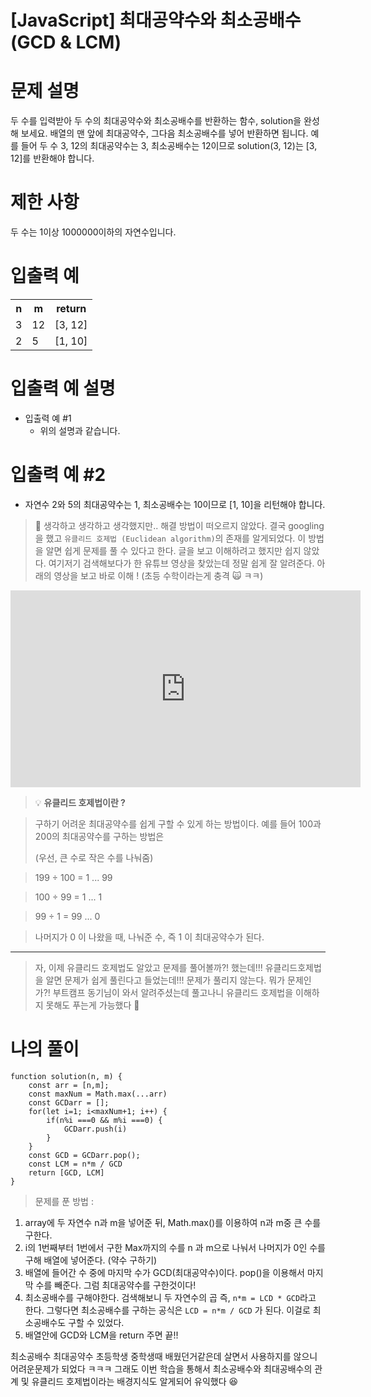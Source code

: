 # [JavaScript] 최대공약수와 최소공배수 (GCD & LCM)

# 문제 설명
두 수를 입력받아 두 수의 최대공약수와 최소공배수를 반환하는 함수, solution을 완성해 보세요. 배열의 맨 앞에 최대공약수, 그다음 최소공배수를 넣어 반환하면 됩니다. 예를 들어 두 수 3, 12의 최대공약수는 3, 최소공배수는 12이므로 solution(3, 12)는 [3, 12]를 반환해야 합니다.

# 제한 사항
두 수는 1이상 1000000이하의 자연수입니다.
# 입출력 예
<table>
<tr>
<th>n</th><th>m</th><th>return</th>
<tr>
<tr><td>3</td><td>12</td><td>[3, 12]</td></tr>
<tr><td>2</td><td>5</td><td>[1, 10]</td></tr>
</table>

# 입출력 예 설명
- 입출력 예 #1
    - 위의 설명과 같습니다.

# 입출력 예 #2
- 자연수 2와 5의 최대공약수는 1, 최소공배수는 10이므로 [1, 10]을 리턴해야 합니다.

> 💬 생각하고 생각하고 생각했지만.. 해결 방법이 떠오르지 않았다. 결국 googling을 했고 `유클리드 호제법 (Euclidean algorithm)`의 존재를 알게되었다. 이 방법을 알면 쉽게 문제를 풀 수 있다고 한다. 글을 보고 이해하려고 했지만 쉽지 않았다. 여기저기 검색해보다가 한 유튜브 영상을 찾았는데 정말 쉽게 잘 알려준다. 아래의 영상을 보고 바로 이해 ! (초등 수학이라는게 충격 🙀 ㅋㅋ)

<iframe width="560" height="315" src="https://www.youtube.com/embed/R1gxRwXRpMQ" title="YouTube video player" frameborder="0" allow="accelerometer; autoplay; clipboard-write; encrypted-media; gyroscope; picture-in-picture" allowfullscreen></iframe>

>💡 **유클리드 호제법이란 ?**

> 구하기 어려운 최대공약수를 쉽게 구할 수 있게 하는 방법이다.
> 예를 들어 100과 200의 최대공약수를 구하는 방법은
>
> (우선, 큰 수로 작은 수를 나눠줌)

> 199 ÷ 100 = 1 ... 99

> 100 ÷ 99 = 1 ... 1

> 99 ÷ 1 = 99 ... 0

> 나머지가 0 이 나왔을 때, 나눠준 수, 즉 1 이 최대공약수가 된다.

******

> 자, 이제 유클리드 호제법도 알았고 문제를 풀어볼까?! 했는데!!! 유클리드호제법을 알면 문제가 쉽게 풀린다고 들었는데!!! 문제가 풀리지 않는다. 뭐가 문제인가?! 부트캠프 동기님이 와서 알려주셨는데 풀고나니 유클리드 호제법을 이해하지 못해도 푸는게 가능했다 🫠

# 나의 풀이
```
function solution(n, m) {
    const arr = [n,m];
    const maxNum = Math.max(...arr)
    const GCDarr = [];
    for(let i=1; i<maxNum+1; i++) {
        if(n%i ===0 && m%i ===0) {
            GCDarr.push(i)
        }
    }
    const GCD = GCDarr.pop();
    const LCM = n*m / GCD
    return [GCD, LCM]
}
```
> 문제를 푼 방법 : 
1. array에 두 자연수 n과 m을 넣어준 뒤, Math.max()를 이용하여 n과 m중 큰 수를 구한다.
2. i의 1번째부터 1번에서 구한 Max까지의 수를 n 과 m으로 나눠서 나머지가 0인 수를 구해 배열에 넣어준다. (약수 구하기)
3. 배열에 들어간 수 중에 마지막 수가 GCD(최대공약수)이다. pop()을 이용해서 마지막 수를 빼준다. 그럼 최대공약수를 구한것이다!
4. 최소공배수를 구해야한다. 검색해보니 두 자연수의 곱 즉, `n*m = LCD * GCD`라고 한다. 그렇다면 최소공배수를 구하는 공식은 `LCD = n*m / GCD` 가 된다. 이걸로 최소공배수도 구할 수 있었다.
5. 배열안에 GCD와 LCM을 return 주면 끝!!

최소공배수 최대공약수 초등학생 중학생때 배웠던거같은데 살면서 사용하지를 않으니 어려운문제가 되었다 ㅋㅋㅋ 그래도 이번 학습을 통해서 최소공배수와 최대공배수의 관계 및 유클리드 호제법이라는 배경지식도 알게되어 유익했다 😆
